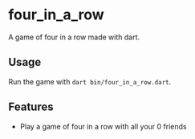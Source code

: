 # four_in_a_row

A game of four in a row made with dart.

## Usage

Run the game with `dart bin/four_in_a_row.dart`.

## Features

* Play a game of four in a row with all your 0 friends

